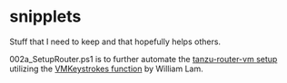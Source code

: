 # snipplets
Stuff that I need to keep and that hopefully helps others.

002a_SetupRouter.ps1 is to further automate the <a href="https://www.virtuallyghetto.com/2020/11/complete-vsphere-with-tanzu-homelab-with-just-32gb-of-memory.html">tanzu-router-vm setup</a> utilizing the <a href="https://github.com/lamw/vghetto-scripts/blob/master/powershell/VMKeystrokes.ps1"> VMKeystrokes function</a> by William Lam.
